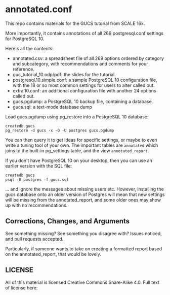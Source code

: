 # annotated.conf

This repo contains materials for the GUCS tutorial from SCALE 16x.

More importantly, it contains annotations of all 269 postgresql.conf settings
for PostgreSQL 10.

Here's all the contents:

* annotated.csv: a spreadsheet file of all 269 options ordered by category and subcategory, with recommendations and comments for your reference.
* guc_tutorial_10.odp/pdf: the slides for the tutorial.
* postgresql.10.simple.conf: a sample PostgreSQL 10 configuration file, with the 18 or so most common settings for users to alter called out.
* extra.10.conf: an additional configuration file with another 24 options called out.
* gucs.pgdump: a PostgreSQL 10 backup file, containing a database.
* gucs.sql: a text-mode database dump

Load gucs.pgdump using pg_restore into a PostgreSQL 10 database:

```
createdb gucs
pg_restore -d gucs -x -O -U postgres gucs.pgdump
```

You can then query it to get ideas for specific settings, or maybe to even write a tuning tool of your own.  The important tables are `annotated` which joins to the built-in pg_settings table, and the view `annotated_report`.

If you don't have PostgreSQL 10 on your desktop, then you can use an earlier version with the SQL file:

```
createdb gucs
psql -U postgres -f gucs.sql
```

... and ignore the messages about missing users etc.  However, installing the gucs database onto an older version of Postgres will mean that new settings will be missing from the annotated_report, and some older ones may show up with no recommendations.

## Corrections, Changes, and Arguments

See something missing?  See something you disagree with?  Issues noticed, and pull requests accepted.

Particularly, if someone wants to take on creating a formatted report based on the annotated_report, that would be lovely.

## LICENSE

All of this material is licensed Creative Commons Share-Alike 4.0.  Full text of license here:
